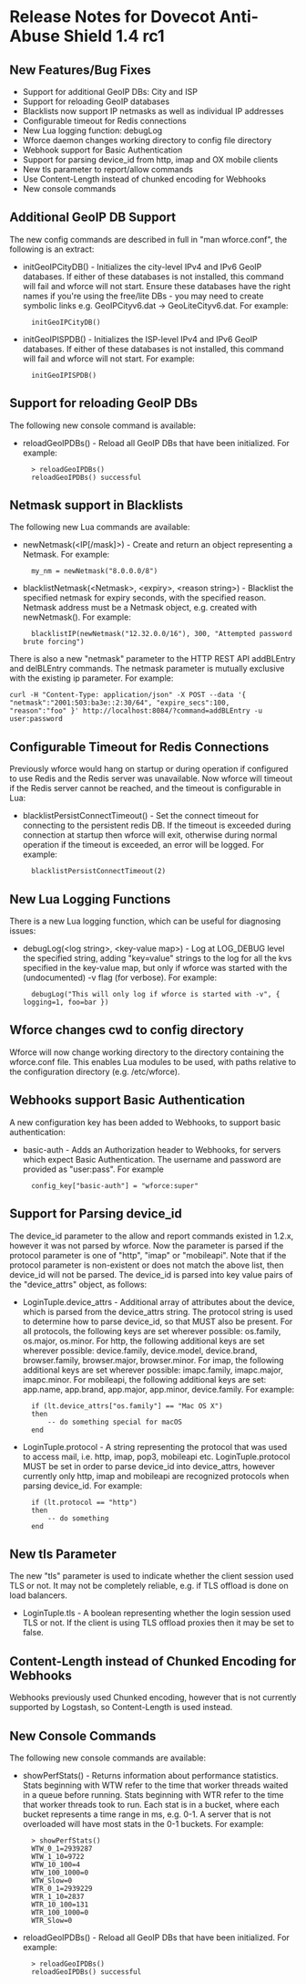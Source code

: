 # Release Notes for Dovecot Anti-Abuse Shield 1.4 rc1

New Features/Bug Fixes
------------

* Support for additional GeoIP DBs: City and ISP
* Support for reloading GeoIP databases
* Blacklists now support IP netmasks as well as individual IP addresses
* Configurable timeout for Redis connections
* New Lua logging function: debugLog
* Wforce daemon changes working directory to config file directory
* Webhook support for Basic Authentication
* Support for parsing device_id from http, imap and OX mobile clients
* New tls parameter to report/allow commands
* Use Content-Length instead of chunked encoding for Webhooks
* New console commands

Additional GeoIP DB Support
------

The new config commands are described in full in "man wforce.conf",
the following is an extract:

* initGeoIPCityDB() - Initializes the city-level IPv4 and IPv6 GeoIP
  databases. If either of these databases is not installed, this
  command will fail and wforce will not start. Ensure these databases
  have the right names if you're using the free/lite DBs - you may
  need to create symbolic links e.g. GeoIPCityv6.dat ->
  GeoLiteCityv6.dat. For example: 
  
		initGeoIPCityDB()

* initGeoIPISPDB() - Initializes the ISP-level IPv4 and IPv6 GeoIP
  databases. If either of these databases is not installed, this
  command will fail and wforce will not start. For example:
  
		initGeoIPISPDB()

Support for reloading GeoIP DBs
---------

The following new console command is available:

* reloadGeoIPDBs() - Reload all GeoIP DBs that have been
initialized. For example:

		> reloadGeoIPDBs()
		reloadGeoIPDBs() successful

Netmask support in Blacklists
-----------

The following new Lua commands are available:

* newNetmask(\<IP[/mask]\>) - Create and return an object representing
a Netmask. For example:

		my_nm = newNetmask("8.0.0.0/8")

* blacklistNetmask(\<Netmask\>, \<expiry\>, \<reason string\>) - Blacklist the
  specified netmask for expiry seconds, with the specified reason. Netmask
  address must be a Netmask object, e.g. created with newNetmask(). For example:
  
		blacklistIP(newNetmask("12.32.0.0/16"), 300, "Attempted password brute forcing")

There is also a new "netmask" parameter to the HTTP REST API
addBLEntry and delBLEntry commands. The netmask parameter is mutually
exclusive with the existing ip parameter. For example:

	curl -H "Content-Type: application/json" -X POST --data '{
    "netmask":"2001:503:ba3e::2:30/64", "expire_secs":100,
    "reason":"foo" }' http://localhost:8084/?command=addBLEntry -u user:password

Configurable Timeout for Redis Connections
-------

Previously wforce would hang on startup or during operation if
configured to use Redis and the Redis server was unavailable. Now
wforce will timeout if the Redis server cannot be reached, and the
timeout is configurable in Lua:

* blacklistPersistConnectTimeout(<timeout secs>) - Set the connect
  timeout for connecting to the persistent redis DB. If the timeout is
  exceeded during connection at startup then wforce will exit,
  otherwise during normal operation if the timeout is exceeded, an
  error will be logged. For example:

		blacklistPersistConnectTimeout(2)

New Lua Logging Functions
----------

There is a new Lua logging function, which can be useful for
diagnosing issues:

* debugLog(\<log string\>, \<key-value map\>) - Log at LOG_DEBUG level the
  specified string, adding "key=value" strings to the log for all the
  kvs specified in the key-value map, but only if wforce was started
  with the (undocumented) -v flag (for verbose). For example:
  
		debugLog("This will only log if wforce is started with -v", { logging=1, foo=bar })

Wforce changes cwd to config directory
-----------

Wforce will now change working directory to the directory containing
the wforce.conf file. This enables Lua modules to be used, with paths
relative to the configuration directory (e.g. /etc/wforce).

Webhooks support Basic Authentication
-----------

A new configuration key has been added to Webhooks, to support basic
authentication:

* basic-auth - Adds an Authorization header to Webhooks, for servers
  which expect Basic Authentication. The username and password are
  provided as "user:pass". For example

		config_key["basic-auth"] = "wforce:super"

Support for Parsing device_id
---------

The device_id parameter to the allow and report commands existed
in 1.2.x, however it was not parsed by wforce. Now the parameter is
parsed if the protocol parameter is one of "http", "imap" or
"mobileapi". Note that if the protocol parameter is non-existent or
does not match the above list, then device_id will not be parsed. The
device_id is parsed into key value pairs of the "device_attrs" object,
as follows: 

* LoginTuple.device_attrs - Additional array of attributes about the
  device, which is parsed from the device_attrs string. The protocol
  string is used to determine how to parse device_id, so that MUST
  also be present. For all protocols, the following keys are set
  wherever possible: os.family, os.major, os.minor. For http, the
  following additional keys are set wherever possible: device.family,
  device.model, device.brand, browser.family, browser.major,
  browser.minor. For imap, the following additional keys are set
  wherever possible: imapc.family, imapc.major, imapc.minor. For
  mobileapi, the following additional keys are set: app.name,
  app.brand, app.major, app.minor, device.family. For example:

		if (lt.device_attrs["os.family"] == "Mac OS X")
		then
		    -- do something special for macOS
		end

* LoginTuple.protocol - A string representing the protocol that was
  used to access mail, i.e. http, imap, pop3, mobileapi
  etc. LoginTuple.protocol MUST be set in order to parse
  device_id into device_attrs, however currently only http, imap  and
  mobileapi are recognized protocols when parsing device_id. For
  example:

		if (lt.protocol == "http")
		then
			-- do something
		end

New tls Parameter
-----

The new "tls" parameter is used to indicate whether the client session
used TLS or not. It may not be completely reliable, e.g. if TLS
offload is done on load balancers.

* LoginTuple.tls - A boolean representing whether the login session
  used TLS or not. If the client is using TLS offload proxies then it
  may be set to false.

Content-Length instead of Chunked Encoding for Webhooks
-------

Webhooks previously used Chunked encoding, however that is not
currently supported by Logstash, so Content-Length is used instead.

New Console Commands
-----------

The following new console commands are available:

* showPerfStats() - Returns information about performance
  statistics. Stats beginning with WTW refer to the time that worker
  threads waited in a queue before running. Stats beginning with WTR
  refer to the time that worker threads took to run. Each stat is in a
  bucket, where each bucket represents a time range in ms,
  e.g. 0-1. A server that is not overloaded will have most stats in
  the 0-1 buckets. For example:

		> showPerfStats()
		WTW_0_1=2939287
		WTW_1_10=9722
		WTW_10_100=4
		WTW_100_1000=0
		WTW_Slow=0
		WTR_0_1=2939229
		WTR_1_10=2837
		WTR_10_100=131
		WTR_100_1000=0
		WTR_Slow=0

* reloadGeoIPDBs() - Reload all GeoIP DBs that have been
initialized. For example:

		> reloadGeoIPDBs()
		reloadGeoIPDBs() successful
